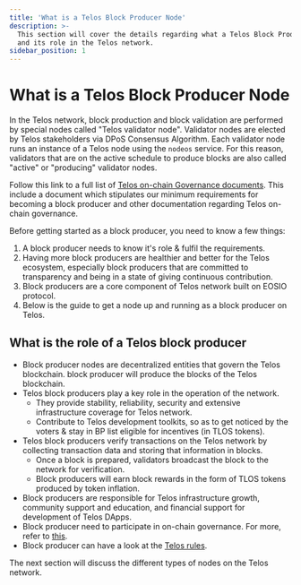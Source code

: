 ```yaml
---
title: 'What is a Telos Block Producer Node'
description: >-
  This section will cover the details regarding what a Telos Block Producer is
  and its role in the Telos network.
sidebar_position: 1
---
```


# What is a Telos Block Producer Node

In the Telos network, block production and block validation are performed by special nodes called "Telos validator node". Validator nodes are elected by Telos stakeholders via DPoS Consensus Algorithm. Each validator node runs an instance of a Telos node using the `nodeos` service. For this reason, validators that are on the active schedule to produce blocks are also called "active" or "producing" validator nodes.

Follow this link to a full list of [Telos on-chain Governance documents](https://www.telos.net/governance). This include a document which stipulates our minimum requirements for becoming a block producer and other documentation regarding Telos on-chain governance.

Before getting started as a block producer, you need to know a few things:

1. A block producer needs to know it's role & fulfil the requirements.
2. Having more block producers are healthier and better for the Telos ecosystem, especially block producers that are committed to transparency and being in a state of giving continuous contribution.
3. Block producers are a core component of Telos network built on EOSIO protocol.
4. Below is the guide to get a node up and running as a block producer on Telos.

## What is the role of a Telos block producer

* Block producer nodes are decentralized entities that govern the Telos blockchain. block producer will produce the blocks of the Telos blockchain.
* Telos block producers play a key role in the operation of the network.
  * They provide stability, reliability, security and extensive infrastructure coverage for Telos network.
  * Contribute to Telos development toolkits, so as to get noticed by the voters & stay in BP list eligible for incentives (in TLOS tokens).
* Telos block producers verify transactions on the Telos network by collecting transaction data and storing that information in blocks.&#x20;
  * Once a block is prepared, validators broadcast the block to the network for verification.
  * Block producers will earn block rewards in the form of TLOS tokens produced by token inflation.
* Block producers are responsible for Telos infrastructure growth, community support and education, and financial support for development of Telos DApps.
* Block producer need to participate in on-chain governance. For more, refer to [this](https://telos.net/governance-documentation/).
* Block producer can have a look at the [Telos rules](https://telos.net/governance-documentation/).

The next section will discuss the different types of nodes on the Telos network.
